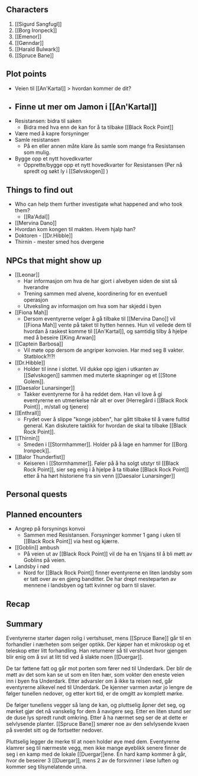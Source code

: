 ## Characters
1. [[Sigurd Sangfugl]] 
2. [[Borg Ironpeck]] 
3. [[Emenor]] 
4. [[Gønndar]] 
5. [[Harald Bulwark]] 
6. [[Spruce Bane]]

## Plot points
- Veien til [[An'Kartal]] > hvordan kommer de dit? 
- Finne ut mer om Jamon i [[An'Kartal]]
	- 
- Resistansen: bidra til saken
	- Bidra med hva enn de kan for å ta tilbake [[Black Rock Point]] 
- Være med å kapre forsyninger
- Samle resistansen 
	- På en eller annen måte klare ås samle som mange fra Resistansen som mulig.
- Bygge opp et nytt hovedkvarter
	- Opprette/bygge opp et nytt hovedkvarter for Resistansen (Per nå spredt og søkt ly i [[Sølvskogen]] )


## Things to find out
- Who can help them further investigate what happened and who took them?
  - [[Ra'Adal]] 
- [[Mervina Dano]]
- Hvordan kom kongen til makten. Hvem hjalp han?
- Doktoren - [[Dr.Hibble]] 
- Thirnin - mester smed hos dvergene

## NPCs that might show up
- [[Leonar]]
	- Har informasjon om hva de har gjort i alvebyen siden de sist så hverandre
	- Trening sammen med alvene, koordinering for en eventuell operasjon
	- Utveksling av informasjon om hva som har skjedd i byen
- [[Fiona Mah]]
	- Dersom eventyrerne velger å gå tilbake til [[Mervina Dano]] vil [[Fiona Mah]] vente på taket til hytten hennes. Hun vil veilede dem til hvordan  å raskest komme til [[An'Kartal]], og samtidig tilby å hjelpe med å beseire [[King Arwan]] 
- [[Captein Barbosa]] 
	- Vil møte opp dersom de angriper konvoien. Har med seg 8 vakter. Statblock?!?!
- [[Dr.Hibble]] 
	- Holder til inne i slottet. Vil dukke opp igjen i utkanten av [[Sølvskogen]] sammen med muterte skapninger og et [[Stone Golem]].
- [[Daesalor Lunarsinger]] 
	- Takker eventyrerne for å ha reddet dem. Han vil love å gi eventyrerne en utmerkelse når alt er over (Herregård i [[Black Rock Point]] , m/stall og tjenere)
- [[Enthrall]] 
	- Frydet over å slippe "konge jobben", har gått tilbake til å være fulltid general. Kan diskutere taktikk for hvordan de skal ta tilbake [[Black Rock Point]].
- [[Thirnin]]  
	- Smeden i [[Stormhammer]]. Holder på å lage en hammer for [[Borg Ironpeck]].
- [[Balor Thunderfist]] 
	- Keiseren i [[Stormhammer]]. Føler på å ha solgt utstyr til [[Black Rock Point]], sier seg enig i å hjelpe å ta tilbake [[Black Rock Point]] etter å ha hørt historiene fra sin venn [[Daesalor Lunarsinger]] 
## Personal quests


## Planned encounters
- Angrep på forsynings konvoi
	- Sammen med Resistansen. Forsyninger kommer 1 gang i uken til [[Black Rock Point]] via hest og kjærre.
- [[Goblin]] ambush
	- På veien ut av [[Black Rock Point]] vil de ha en 1/sjans til å bli møtt av Goblins på veien.
- Landsby i nød
	- Nord for [[Black Rock Point]] finner eventyrerne en liten landsby som er tatt over av en gjeng banditter. De har drept mesteparten av mennene i landsbyen og tatt kvinner og barn til slaver.



## Recap 



## Summary 

Eventyrerne starter dagen rolig i vertshuset, mens [[Spruce Bane]] går til en forhandler i nærheten som selger optikk. Der kjøper han et mikroskop og et teleskop etter litt forhandling. Han returnerer så til vershuset hvor gjengen blir enig om å svi at litt tid ved å slakte noen [[Duergar]].

De tar føttene fatt og går mot porten som fører ned til Underdark. Der blir de møtt av det som kan se ut som en liten hær, som vokter den eneste veien inn i byen fra Underdark. Etter advarsler om å ikke ta reisen ned, går eventyrerne alikevel ned til Underdark. De kjenner varmen avtar jo lengre de følger tunellen nedover, og etter kort tid, er de omgitt av komplett mørke. 

De følger tunellens vegger så lang de kan, og pluttselig åpner det seg, og mørket gjør det nå vanskelig for dem å navigere seg. Etter en liten stund ser de duse lys spredt rundt omkring. Etter å ha nærmet seg ser de at dette er selvlysende planter. [[Spruce Bane]] smører noe av den selvlysende kvaen på sverdet sitt og de fortsetter nedover.

Pluttselig legger de merke til at noen holder øye med dem. Eventyrerne klamrer seg til nærmeste vegg, men ikke mange øyeblikk senere finner de seg i en kamp med de lokale [[Duergar]]ene. En hard kamp kommer å går, hvor de beseirer 3 [[Duergar]], mens 2 av de forsvinner i løse luften og kommer seg tilsynelatende unna. 

